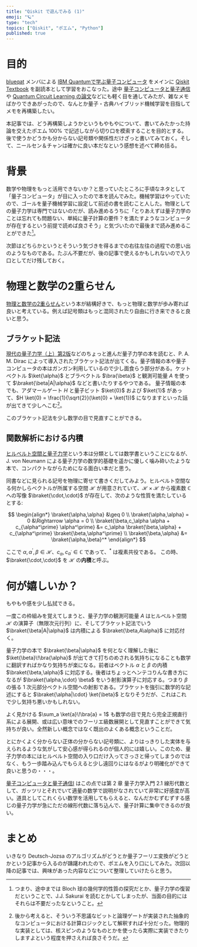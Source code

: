 ```yaml
---
title: "Qiskit で遊んでみる (1)"
emoji: "🪐"
type: "tech"
topics: ["Qiskit", "ポエム", "Python"]
published: true
---
```


# 目的

[blueqat](https://blueqat.com/) メンバによる [IBM Quantumで学ぶ量子コンピュータ](https://www.shuwasystem.co.jp/book/9784798062808.html) をメインに [Qiskit Textbook](https://qiskit.org/textbook/preface.html) を副読本として学習をおこなった。途中 [量子コンピュータと量子通信](https://shop.ohmsha.co.jp/shopdetail/000000006441/) や [Quantum Circuit Learning の論文](https://arxiv.org/abs/1803.00745)などにも軽く目を通してみたが、雑なメモばかりできあがったので、なんとか量子・古典ハイブリッド機械学習を目指してメモを再構築したい。

本記事では、どう再構築しようかというもやもやについて、書いてみたかった持論を交えたポエム 100% で記述しながら切り口を模索することを目的とする。後で使うかどうかも分からない記号類や関係性だけざっと書いてみておく。そして、ニールセン＆チャンは確かに良い本だなという感想を述べて締め括る。

# 背景

数学や物理をもっと活用できないか？と思っていたところに手頃なネタとして「量子コンピュータ」が目に入ったので本を読んでみた。機械学習はやっていたので、ゴールを量子機械学習に設定して前述の書を読むこと人した。物理としての量子力学は専門ではないのだが、読み進めるうちに「とりあえずは量子力学のことは忘れても問題ない、単純に量子計算の要件？を満たすようなコンピュータが存在するという前提で読めば良さそう」と気づいたので最後まで読み進めることができた[^1]。

[^1]: つまり、途中までは Bloch 球の幾何学的性質の探究だとか、量子力学の復習だということで、J.J. Sakurai を読むとかしてしまったが、当面の目的にはそれらは不要だったなということ。

次節はどちらかというとそういう気づきを得るまでの右往左往の過程での思い出のようなものである。たぶん不要だが、後の記事で使えるかもしれないので入り口としてだけ残しておく。

# 物理と数学の2重らせん

[物理と数学の2重らせん](https://www.maruzen-publishing.co.jp/item/b292906.html)という本が結構好きで、もっと物理と数学が歩み寄れば良いと考えている。例えば記号類はもっと混同されたり自由に行き来できると良いと思う。

## ブラケット記法

[現代の量子力学（上）第2版](http://www.yoshiokasyoten.sakura.ne.jp/phys/ISBN978-4-8427-0364-0.html)などのちょっと進んだ量子力学の本を読むと、P. A. M. Dirac によって導入されたブラケット記法が出てくる。量子情報の本や量子コンピュータの本はガンガン利用しているので少し面食らう部分がある。ケットベクトル $\ket{\alpha}$ とブラベクトル $\bra{\beta}$ と観測可能量 $A$ を使って $\braket{\beta|A|\alpha}$ などと書いたりするやつである。
量子情報の本でも、アダマールゲート $H$ と量子ビット $\ket{0}$ および $\ket{1}$ があって、$H \ket{0} = \frac{1}{\sqrt{2}}(\ket{0} + \ket{1})$ になりますといった話が出てきて少しへこむ[^2]。

[^2]: 後から考えると、そういう不思議なビットと論理ゲートが実装された抽象的なコンピュータにおける計算ロジックとして解釈すれば十分だった。物理的な実装としては、核スピンのようなものとかを使ったら実際に実装できたりしますよという程度を押さえれば良さそうだ。

このブラケット記法を少し数学の目で見直すことができる。

## 関数解析における内積

[ヒルベルト空間と量子力学](https://www.kyoritsu-pub.co.jp/bookdetail/9784320110892)という本は分類としては数学書ということになるが、J. von Neumann による量子力学の数学的基礎を遥かに優しく噛み砕いたような本で、コンパクトながらためになる面白い本だと思う。

同書などに見られる記号を物理に寄せて書きくだしてみよう。ヒルベルト空間なる何かしらベクトルが所属する空間 $\mathcal{H}$ が用意されていて、$\mathcal{H} \times \mathcal{H}$ から複素数 $\mathbb{C}$ への写像 $\braket{\cdot,\cdot}$ が存在して、次のような性質を満たしているとする:

$$
\begin{align*}
\braket{\alpha,\alpha} &\geq 0 \\
\braket{\alpha,\alpha} = 0 &\Rightarrow \alpha = 0 \\
\braket{\beta,c_\alpha \alpha + c_{\alpha^\prime} \alpha^\prime} &= c_\alpha \braket{\beta,\alpha} + c_{\alpha^\prime} \braket{\beta,\alpha^\prime} \\
\braket{\beta,\alpha} &= \braket{\alpha,\beta}^*
\end{align*}
$$

ここで $\alpha, \alpha^\prime, \beta \in \mathcal{H}$、$c_\alpha, c_{\alpha^\prime} \in \mathbb{C}$ であって、$^*$ は複素共役である。
この時、$\braket{\cdot,\cdot}$ を $\mathcal{H}$ の**内積**と呼ぶ。

# 何が嬉しいか？

もやもや感を少し払拭できる。

一度この枠組みを覚えてしまうと、量子力学の観測可能量 $A$ はヒルベルト空間 $\mathcal{H}$ の演算子（無限次元行列）に、そしてブラケット記法でいう $\braket{\beta|A|\alpha}$ は内積による $\braket{\beta,A\alpha}$ に対応付く。

量子力学の本で $\braket{\beta|\alpha}$ を何となく理解した後に $\ket{\beta}\!\bra{\alpha}$ が出てきて打ちのめされる気持ちになることも数学に翻訳すればかなり気持ちが楽になる。前者はベクトル $\alpha$ と $\beta$ の内積 $\braket{\beta,\alpha}$ に対応する。後者はちょっとヘンテコりんな書き方になるが $\braket{\alpha,\cdot} \beta$ をいう射影演算子に対応する。つまり $\beta$ の張る 1 次元部分ベクトル空間への射影である。ブラケットを強引に数学的な記述にすると $\braket{\alpha|\cdot} \ket{\beta}$ となりそうだが、これはこれで少し気持ち悪いかもしれない。

よく見かける $\sum_a \ket{a}\!\bra{a} = 1$ も数学の目で見たら完全正規直行系による展開、或は広い意味でのフーリエ級数展開として見直すことができて気持ちが良い。全然新しい概念ではなく既出のよくある概念ということだ。

とにかくよく分からない正体の分からない記号類に、よりはっきりした実体を与えられるような気がして安心感が得られるのが個人的には嬉しい。このため、量子力学の本にはヒルベルト空間の入り口だけ入ってさっさと帰ってしまうのではなく、もう一歩踏み込んでもらえると少し遠回りにはなるがより明確化ができて良いと思うの・・・。

[量子コンピュータと量子通信I](https://shop.ohmsha.co.jp/shopdetail/000000006441/) はこの点では第 2 章 量子力学入門 2.1 線形代数として、ガッツリとそれでいて適量の数学で説明がなされていて非常に好感度が高い。道具としてこれくらい数学を活用してもらえると、なんだかむずむずする感じの量子力学が急にただの線形代数に落ち込んで、量子計算に集中できるのが良い。

# まとめ

いきなり Deutsch-Jozsa のアルゴリズムがどうとか量子フーリエ変換がどうとかという記事から入るのが躊躇われたので、ポエムを入り口にしてみた。次回以降の記事では、興味があった内容などについて整理していけたらと思う。

